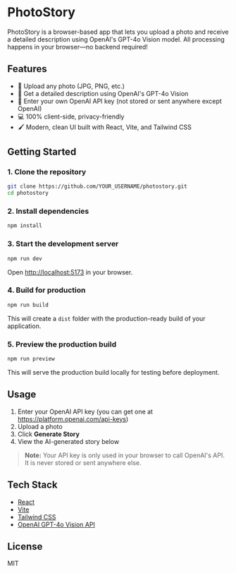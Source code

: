 # PhotoStory

PhotoStory is a browser-based app that lets you upload a photo and receive a detailed description using OpenAI's GPT-4o Vision model. All processing happens in your browser—no backend required!

## Features

- 📸 Upload any photo (JPG, PNG, etc.)
- 🤖 Get a detailed description using OpenAI's GPT-4o Vision
- 🔑 Enter your own OpenAI API key (not stored or sent anywhere except OpenAI)
- 💻 100% client-side, privacy-friendly
- 🖌️ Modern, clean UI built with React, Vite, and Tailwind CSS

## Getting Started

### 1. Clone the repository
```bash
git clone https://github.com/YOUR_USERNAME/photostory.git
cd photostory
```

### 2. Install dependencies
```bash
npm install
```

### 3. Start the development server
```bash
npm run dev
```

Open [http://localhost:5173](http://localhost:5173) in your browser.

### 4. Build for production
```bash
npm run build
```

This will create a `dist` folder with the production-ready build of your application.

### 5. Preview the production build
```bash
npm run preview
```

This will serve the production build locally for testing before deployment.

## Usage
1. Enter your OpenAI API key (you can get one at https://platform.openai.com/api-keys)
2. Upload a photo
3. Click **Generate Story**
4. View the AI-generated story below

> **Note:** Your API key is only used in your browser to call OpenAI's API. It is never stored or sent anywhere else.

## Tech Stack
- [React](https://react.dev/)
- [Vite](https://vite.dev/)
- [Tailwind CSS](https://tailwindcss.com/)
- [OpenAI GPT-4o Vision API](https://platform.openai.com/docs/guides/vision)

## License
MIT
